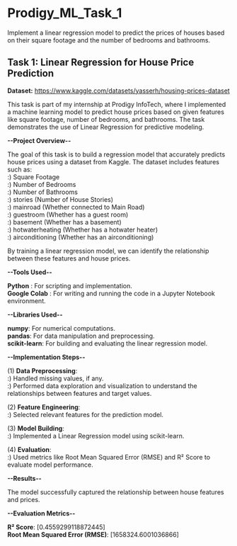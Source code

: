 # Prodigy_ML_Task_1
Implement a linear regression model to predict the prices of houses based on their square footage and the number of bedrooms and bathrooms.


## Task 1: Linear Regression for House Price Prediction

**Dataset:** https://www.kaggle.com/datasets/yasserh/housing-prices-dataset
<br>

This task is part of my internship at Prodigy InfoTech, where I implemented a machine learning model to predict house prices based on given features like square footage, number of bedrooms, and bathrooms. The task demonstrates the use of Linear Regression for predictive modeling.
<br>

**--Project Overview--**
<br>

The goal of this task is to build a regression model that accurately predicts house prices using a dataset from Kaggle. The dataset includes features such as:
<br>
:) Square Footage
<br>
:) Number of Bedrooms
<br>
:) Number of Bathrooms
<br>
:) stories (Number of House Stories)
<br>
:) mainroad (Whether connected to Main Road)
<br>
:) guestroom (Whether has a guest room)
<br>
:) basement (Whether has a basement)
<br>
:) hotwaterheating (Whether has a hotwater heater)
<br>
:) airconditioning (Whether has an airconditioning)
<br>

By training a linear regression model, we can identify the relationship between these features and house prices.
<br>

**--Tools Used--**
<br>

**Python** : For scripting and implementation.
<br>
**Google Colab** : For writing and running the code in a Jupyter Notebook environment.
<br>

**--Libraries Used--**
<br>

**numpy**: For numerical computations.
<br>
**pandas**: For data manipulation and preprocessing.
<br>
**scikit-learn**: For building and evaluating the linear regression model.
<br>

**--Implementation Steps--**
<br>

(1) **Data Preprocessing**: 
<br>
:) Handled missing values, if any.
<br>
:) Performed data exploration and visualization to understand the relationships between features and target values.
<br>

(2) **Feature Engineering**:
<br>
:) Selected relevant features for the prediction model.
<br>

(3) **Model Building**:
<br>
:) Implemented a Linear Regression model using scikit-learn.
<br>

(4) **Evaluation**:
<br>
:) Used metrics like Root Mean Squared Error (RMSE) and R² Score to evaluate model performance.
<br>

**--Results--**
<br>

The model successfully captured the relationship between house features and prices.
<br>

**--Evaluation Metrics--**
<br>

**R² Score**: [0.4559299118872445]
<br>
**Root Mean Squared Error (RMSE)**: [1658324.6001036866]
<br>
